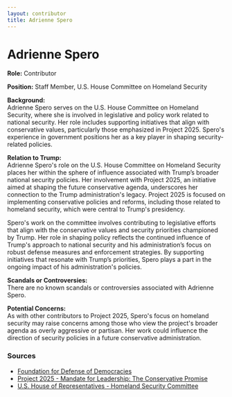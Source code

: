 ```yaml
---
layout: contributor
title: Adrienne Spero
---
```


# Adrienne Spero

**Role:** Contributor

**Position:** Staff Member, U.S. House Committee on Homeland Security

**Background:**  
Adrienne Spero serves on the U.S. House Committee on Homeland Security, where she is involved in legislative and policy work related to national security. Her role includes supporting initiatives that align with conservative values, particularly those emphasized in Project 2025. Spero's experience in government positions her as a key player in shaping security-related policies.

**Relation to Trump:**  
Adrienne Spero's role on the U.S. House Committee on Homeland Security places her within the sphere of influence associated with Trump’s broader national security policies. Her involvement with Project 2025, an initiative aimed at shaping the future conservative agenda, underscores her connection to the Trump administration's legacy. Project 2025 is focused on implementing conservative policies and reforms, including those related to homeland security, which were central to Trump's presidency.

Spero's work on the committee involves contributing to legislative efforts that align with the conservative values and security priorities championed by Trump. Her role in shaping policy reflects the continued influence of Trump's approach to national security and his administration’s focus on robust defense measures and enforcement strategies. By supporting initiatives that resonate with Trump’s priorities, Spero plays a part in the ongoing impact of his administration's policies.

**Scandals or Controversies:**  
There are no known scandals or controversies associated with Adrienne Spero.

**Potential Concerns:**  
As with other contributors to Project 2025, Spero's focus on homeland security may raise concerns among those who view the project's broader agenda as overly aggressive or partisan. Her work could influence the direction of security policies in a future conservative administration.

### Sources
- [Foundation for Defense of Democracies](https://www.fdd.org/team/adrienne-spero/)
- [Project 2025 - Mandate for Leadership: The Conservative Promise](https://www.project2025.org)
- [U.S. House of Representatives - Homeland Security Committee](https://homeland.house.gov)
